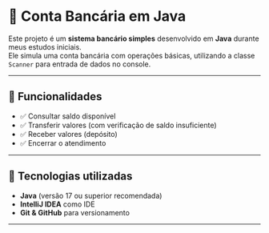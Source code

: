 # 🏦 Conta Bancária em Java

Este projeto é um **sistema bancário simples** desenvolvido em **Java** durante meus estudos iniciais.  
Ele simula uma conta bancária com operações básicas, utilizando a classe `Scanner` para entrada de dados no console.

---

## 📌 Funcionalidades
- ✅ Consultar saldo disponível  
- ✅ Transferir valores (com verificação de saldo insuficiente)  
- ✅ Receber valores (depósito)  
- ✅ Encerrar o atendimento  

---

## 🚀 Tecnologias utilizadas
- **Java** (versão 17 ou superior recomendada)  
- **IntelliJ IDEA** como IDE  
- **Git & GitHub** para versionamento  

---
